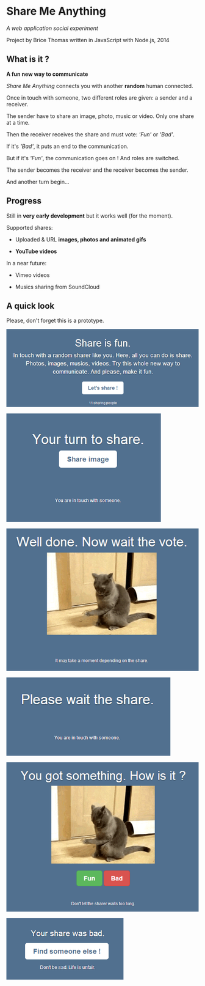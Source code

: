 Share Me Anything
=================

*A web application social experiment*

Project by Brice Thomas written in JavaScript with Node.js, 2014

What is it ?
------------

**A fun new way to communicate**

*Share Me Anything* connects you with another **random** human connected.

Once in touch with someone, two different roles are given: a sender and a receiver.

The sender have to share an image, photo, music or video. Only one share at a time.

Then the receiver receives the share and must vote: *'Fun'* or *'Bad'*.

If it's *'Bad'*, it puts an end to the communication.

But if it's *'Fun'*, the communication goes on ! And roles are switched.

The sender becomes the receiver and the receiver becomes the sender.

And another turn begin...

Progress
--------

Still in **very early development** but it works well (for the moment).

Supported shares:

- Uploaded & URL **images, photos and animated gifs**

- **YouTube videos**

In a near future:

- Vimeo videos

- Musics sharing from SoundCloud

A quick look
------------

Please, don't forget this is a prototype.

![Home](readme/home.png)

![Sender_share](readme/sharer_share.png)

![Sender_wait](readme/sharer_wait.png)


![Receiver_wait](readme/receiver_wait.png)

![Receiver_vote](readme/receiver_vote.png)


![Bad](readme/bad.png)